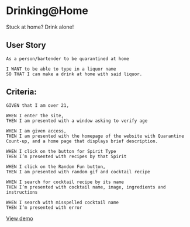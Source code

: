 
# Drinking@Home 
 Stuck at home? Drink alone!

## User Story
```
As a person/bartender to be quarantined at home

I WANT to be able to type in a liquor name
SO THAT I can make a drink at home with said liquor.
```

## Criteria:
```
GIVEN that I am over 21,

WHEN I enter the site, 
THEN I am presented with a window asking to verify age

WHEN I am given access,
THEN I am presented with the homepage of the website with Quarantine Count-up, and a home page that displays brief description.

WHEN I click on the button for Spirit Type
THEN I’m presented with recipes by that Spirit

WHEN I click on the Random Fun button,
THEN I am presented with random gif and cocktail recipe

WHEN I search for cocktail recipe by its name
THEN I’m presented with cocktail name, image, ingredients and instructions

WHEN I search with misspelled cocktail name 
THEN I’m presented with error
```


[View demo](https://anverch.github.io/Drinking-At-Home/)

